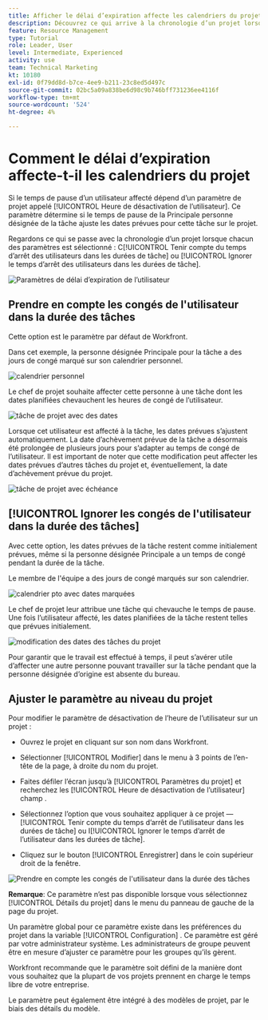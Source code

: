 ```yaml
---
title: Afficher le délai d’expiration affecte les calendriers du projet
description: Découvrez ce qui arrive à la chronologie d’un projet lorsque le paramètre de délai d’expiration est activé et désactivé.
feature: Resource Management
type: Tutorial
role: Leader, User
level: Intermediate, Experienced
activity: use
team: Technical Marketing
kt: 10180
exl-id: 0f79dd8d-b7ce-4ee9-b211-23c8ed5d497c
source-git-commit: 02bc5a09a838be6d98c9b746bff731236ee4116f
workflow-type: tm+mt
source-wordcount: '524'
ht-degree: 4%

---
```


# Comment le délai d’expiration affecte-t-il les calendriers du projet

Si le temps de pause d’un utilisateur affecté dépend d’un paramètre de projet appelé [!UICONTROL Heure de désactivation de l’utilisateur]. Ce paramètre détermine si le temps de pause de la Principale personne désignée de la tâche ajuste les dates prévues pour cette tâche sur le projet.

Regardons ce qui se passe avec la chronologie d’un projet lorsque chacun des paramètres est sélectionné : C[!UICONTROL Tenir compte du temps d’arrêt des utilisateurs dans les durées de tâche] ou [!UICONTROL Ignorer le temps d’arrêt des utilisateurs dans les durées de tâche].

![Paramètres de délai d’expiration de l’utilisateur](assets/toapt_01.png)

## Prendre en compte les congés de l&#39;utilisateur dans la durée des tâches

Cette option est le paramètre par défaut de Workfront.

Dans cet exemple, la personne désignée Principale pour la tâche a des jours de congé marqué sur son calendrier personnel.

![calendrier personnel](assets/toapt_02.png)

Le chef de projet souhaite affecter cette personne à une tâche dont les dates planifiées chevauchent les heures de congé de l’utilisateur.

![tâche de projet avec des dates](assets/toapt_03.png)

Lorsque cet utilisateur est affecté à la tâche, les dates prévues s’ajustent automatiquement. La date d’achèvement prévue de la tâche a désormais été prolongée de plusieurs jours pour s’adapter au temps de congé de l’utilisateur. Il est important de noter que cette modification peut affecter les dates prévues d’autres tâches du projet et, éventuellement, la date d’achèvement prévue du projet.

![tâche de projet avec échéance](assets/toapt_04.png)

## [!UICONTROL Ignorer les congés de l&#39;utilisateur dans la durée des tâches]

Avec cette option, les dates prévues de la tâche restent comme initialement prévues, même si la personne désignée Principale a un temps de congé pendant la durée de la tâche.

Le membre de l&#39;équipe a des jours de congé marqués sur son calendrier.

![calendrier pto avec dates marquées](assets/toapt_05.png)

Le chef de projet leur attribue une tâche qui chevauche le temps de pause. Une fois l’utilisateur affecté, les dates planifiées de la tâche restent telles que prévues initialement.

![modification des dates des tâches du projet](assets/toapt_06.png)

Pour garantir que le travail est effectué à temps, il peut s’avérer utile d’affecter une autre personne pouvant travailler sur la tâche pendant que la personne désignée d’origine est absente du bureau.

## Ajuster le paramètre au niveau du projet

Pour modifier le paramètre de désactivation de l’heure de l’utilisateur sur un projet :

* Ouvrez le projet en cliquant sur son nom dans Workfront.

* Sélectionner [!UICONTROL Modifier] dans le menu à 3 points de l’en-tête de la page, à droite du nom du projet.

* Faites défiler l’écran jusqu’à [!UICONTROL Paramètres du projet] et recherchez les [!UICONTROL Heure de désactivation de l’utilisateur] champ .

* Sélectionnez l’option que vous souhaitez appliquer à ce projet — [!UICONTROL Tenir compte du temps d’arrêt de l’utilisateur dans les durées de tâche] ou I[!UICONTROL Ignorer le temps d’arrêt de l’utilisateur dans les durées de tâche].

* Cliquez sur le bouton [!UICONTROL Enregistrer] dans le coin supérieur droit de la fenêtre.

![Prendre en compte les congés de l&#39;utilisateur dans la durée des tâches](assets/toapt_07.png)


**Remarque**: Ce paramètre n’est pas disponible lorsque vous sélectionnez [!UICONTROL Détails du projet] dans le menu du panneau de gauche de la page du projet.

Un paramètre global pour ce paramètre existe dans les préférences du projet dans la variable [!UICONTROL Configuration] . Ce paramètre est géré par votre administrateur système. Les administrateurs de groupe peuvent être en mesure d’ajuster ce paramètre pour les groupes qu’ils gèrent.

Workfront recommande que le paramètre soit défini de la manière dont vous souhaitez que la plupart de vos projets prennent en charge le temps libre de votre entreprise.

Le paramètre peut également être intégré à des modèles de projet, par le biais des détails du modèle.
